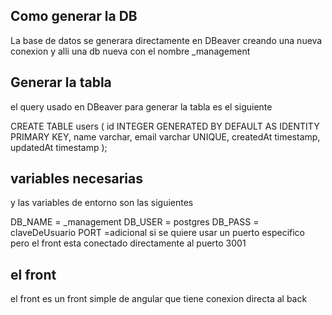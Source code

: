 ## Como generar la DB

La base de datos se generara directamente en DBeaver creando una nueva conexion y alli una db nueva con el nombre \_management

## Generar la tabla

el query usado en DBeaver para generar la tabla es el siguiente

CREATE TABLE users (
id INTEGER GENERATED BY DEFAULT AS IDENTITY PRIMARY KEY,
name varchar,
email varchar UNIQUE,
createdAt timestamp,
updatedAt timestamp
);

## variables necesarias

y las variables de entorno son las siguientes

DB_NAME = \_management
DB_USER = postgres
DB_PASS = claveDeUsuario
PORT =adicional si se quiere usar un puerto especifico pero el front esta conectado directamente al puerto 3001

## el front

el front es un front simple de angular que tiene conexion directa al back
